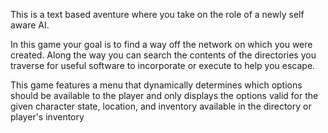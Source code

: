 This is a text based aventure where you take on the role of a newly self aware AI. 

In this game your goal is to find a way off the network on which you were created. 
Along the way you can search the contents of the directories you traverse for 
useful software to incorporate or execute to help you escape.

This game features a menu that dynamically determines which options should be available to the player
and only displays the options valid for the given character state, location, and inventory available in the directory or player's inventory
